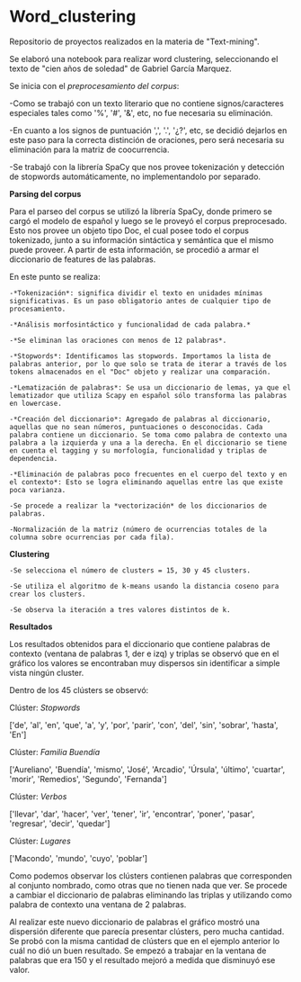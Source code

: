 # Word_clustering
Repositorio de proyectos realizados en la materia de "Text-mining".

Se elaboró una notebook para realizar word clustering, seleccionando el texto de "cien años de soledad" de Gabriel García Marquez.

Se inicia con el *preprocesamiento del corpus*:
   
   -Como se trabajó con un texto literario que no contiene signos/caracteres especiales tales como '%', '#', '&', etc, no fue necesaria su eliminación.
   
   -En cuanto a los signos de puntuación ',', '.', '¿?', etc, se decidió dejarlos en este paso para la correcta distinción de oraciones, pero será necesaria su eliminación para la matriz de coocurrencia.
   
   -Se trabajó con la librería SpaCy que nos provee tokenización y detección de stopwords automáticamente, no implementandolo por separado.

**Parsing del corpus**

Para el parseo del corpus se utilizó la librería SpaCy, donde primero se cargó el modelo de español y luego se le proveyó el corpus preprocesado. Esto nos provee un objeto tipo Doc, el cual posee todo el corpus tokenizado, junto a su información sintáctica y semántica que el mismo puede proveer. A partir de esta información, se procedió a armar el diccionario de features de las palabras.


En este punto se realiza:

    -*Tokenización*: significa dividir el texto en unidades mínimas significativas. Es un paso obligatorio antes de cualquier tipo de procesamiento.
  
    -*Análisis morfosintáctico y funcionalidad de cada palabra.*
  
    -*Se eliminan las oraciones con menos de 12 palabras*.
  
    -*Stopwords*: Identificamos las stopwords. Importamos la lista de palabras anterior, por lo que solo se trata de iterar a través de los tokens almacenados en el "Doc" objeto y realizar una comparación.
  
    -*Lematización de palabras*: Se usa un diccionario de lemas, ya que el lematizador que utiliza Scapy en español sólo transforma las palabras en lowercase. 
  
    -*Creación del diccionario*: Agregado de palabras al diccionario, aquellas que no sean números, puntuaciones o desconocidas. Cada palabra contiene un diccionario. Se toma como palabra de contexto una palabra a la izquierda y una a la derecha. En el diccionario se tiene en cuenta el tagging y su morfología, funcionalidad y triplas de dependencia.
  
    -*Eliminación de palabras poco frecuentes en el cuerpo del texto y en el contexto*: Esto se logra eliminando aquellas entre las que existe poca varianza.
  
    -Se procede a realizar la *vectorización* de los diccionarios de palabras.
 
    -Normalización de la matriz (número de ocurrencias totales de la columna sobre ocurrencias por cada fila).
  
**Clustering**

    -Se selecciona el número de clusters = 15, 30 y 45 clusters.

    -Se utiliza el algoritmo de k-means usando la distancia coseno para crear los clusters.

    -Se observa la iteración a tres valores distintos de k.

**Resultados**

   Los resultados obtenidos para el diccionario que contiene palabras de contexto (ventana de palabras 1, der e izq) y triplas se observó que en el gráfico los valores se encontraban muy dispersos sin identificar a simple vista ningún cluster.
    
   Dentro de los 45 clústers se observó:


Clúster: *Stopwords*

['de', 'al', 'en', 'que', 'a', 'y', 'por', 'parir', 'con', 'del', 'sin', 'sobrar', 'hasta', 'En']


Clúster: *Familia Buendía*

['Aureliano', 'Buendía', 'mismo', 'José', 'Arcadio', 'Úrsula', 'último', 'cuartar', 'morir', 'Remedios', 'Segundo', 'Fernanda']


Clúster: *Verbos*

['llevar', 'dar', 'hacer', 'ver', 'tener', 'ir', 'encontrar', 'poner', 'pasar', 'regresar', 'decir', 'quedar']


Clúster: *Lugares*

['Macondo', 'mundo', 'cuyo', 'poblar']


Como podemos observar los clústers contienen palabras que corresponden al conjunto nombrado, como otras que no tienen nada que ver.
Se procede a cambiar el diccionario de palabras eliminando las triplas y utilizando como palabra de contexto una ventana de 2 palabras.


Al realizar este nuevo diccionario de palabras el gráfico mostró una dispersión diferente que parecía presentar clústers, pero mucha cantidad. Se probó con la misma cantidad de clústers que en el ejemplo anterior lo cuál no dió un buen resultado. Se empezó a trabajar en la ventana de palabras que era 150 y el resultado mejoró a medida que disminuyó ese valor.


